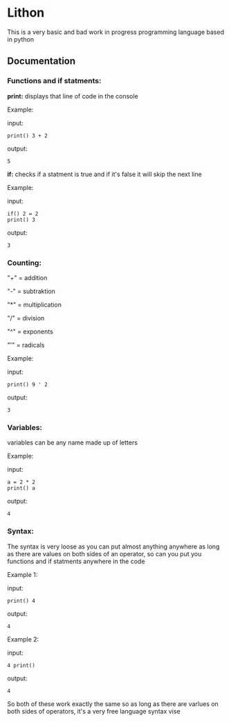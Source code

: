 # Lithon
This is a very basic and bad work in progress programming language based in python

## Documentation
### Functions and if statments:

**print:**
displays that line of code in the console

Example:

input:
```
print() 3 + 2
```
output:
```
5
```

**if:**
checks if a statment is true and if it's false it will skip the next line

Example:

input:
```
if() 2 = 2
print() 3
```

output:
```
3
```

### Counting:

"+" = addition

"-" = subtraktion

"*" = multiplication

"/" = division

"^" = exponents

"'" = radicals

Example:

input:
```
print() 9 ' 2 
```

output:
```
3
```

### Variables:

variables can be any name made up of letters

Example:

input:
```
a = 2 * 2
print() a
```

output:
```
4
```

### Syntax:

The syntax is very loose as you can put almost anything anywhere as long as there are values on both sides of an operator, so can you put you functions and if statments anywhere in the code

Example 1:

input:
```
print() 4
```
output:
```
4
```

Example 2:

input:
```
4 print()
```
output:
```
4
```
So both of these work exactly the same so as long as there are varlues on both sides of operators, it's a very free language syntax vise
